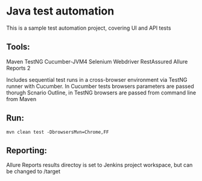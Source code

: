 # Java test automation

This is a sample test automation project, covering UI and API tests

## Tools:

Maven
TestNG
Cucumber-JVM4
Selenium Webdriver
RestAssured
Allure Reports 2

Includes sequential test runs in a cross-browser environment via TestNG runner with Cucumber.
In Cucumber tests browsers parameters are passed thorugh Scnario Outline, in TestNG browsers are passed from command line from Maven

## Run:
```
mvn clean test -DbrowsersMvn=Chrome,FF
```

## Reporting:
Allure Reports results directoy is set to Jenkins project workspace, but can be changed to /target
